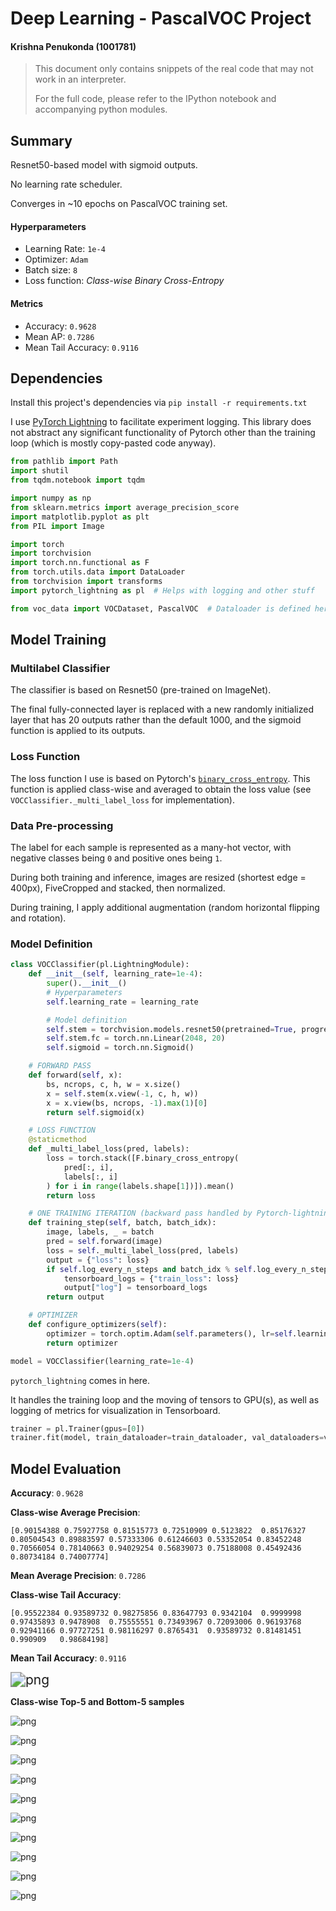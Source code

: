 # Deep Learning - PascalVOC Project

#### Krishna Penukonda (1001781)

> This document only contains snippets of the real code that may not work in an interpreter.
>
> For the full code, please refer to the IPython notebook and accompanying python modules. 

## Summary

Resnet50-based model with sigmoid outputs.

No learning rate scheduler.

Converges in ~10 epochs on PascalVOC training set.

#### Hyperparameters
- Learning Rate: `1e-4`
- Optimizer: `Adam`
- Batch size: `8`
- Loss function: *Class-wise Binary Cross-Entropy*

#### Metrics
- Accuracy: `0.9628`
- Mean AP: `0.7286`
- Mean Tail Accuracy: `0.9116`

## Dependencies

Install this project's dependencies via `pip install -r requirements.txt`

I use [PyTorch Lightning](https://pytorch-lightning.readthedocs.io/en/latest/introduction_guide.html) to facilitate experiment logging. This library does not abstract any significant functionality of Pytorch other than the training loop (which is mostly copy-pasted code anyway).


```python
from pathlib import Path
import shutil
from tqdm.notebook import tqdm

import numpy as np
from sklearn.metrics import average_precision_score
import matplotlib.pyplot as plt
from PIL import Image

import torch
import torchvision
import torch.nn.functional as F
from torch.utils.data import DataLoader
from torchvision import transforms
import pytorch_lightning as pl  # Helps with logging and other stuff

from voc_data import VOCDataset, PascalVOC  # Dataloader is defined here
```



## Model Training

### Multilabel Classifier

The classifier is based on Resnet50 (pre-trained on ImageNet).

The final fully-connected layer is replaced with a new randomly initialized layer that has 20 outputs rather than the default 1000, and the sigmoid function is applied to its outputs.

### Loss Function

The loss function I use is based on Pytorch's [`binary_cross_entropy`](https://pytorch.org/docs/stable/nn.functional.html#binary-cross-entropy). This function is applied class-wise and averaged to obtain the loss value (see `VOCClassifier._multi_label_loss` for implementation).

### Data Pre-processing

The label for each sample is represented as a many-hot vector, with negative classes being `0` and positive ones being `1`.

During both training and inference, images are resized (shortest edge = 400px), FiveCropped and stacked, then normalized.

During training, I apply additional augmentation (random horizontal flipping and rotation).

### Model Definition


```python
class VOCClassifier(pl.LightningModule):
    def __init__(self, learning_rate=1e-4):
        super().__init__()
        # Hyperparameters
        self.learning_rate = learning_rate

        # Model definition
        self.stem = torchvision.models.resnet50(pretrained=True, progress=True)
        self.stem.fc = torch.nn.Linear(2048, 20)
        self.sigmoid = torch.nn.Sigmoid()

    # FORWARD PASS
    def forward(self, x):
        bs, ncrops, c, h, w = x.size()
        x = self.stem(x.view(-1, c, h, w))
        x = x.view(bs, ncrops, -1).max(1)[0]
        return self.sigmoid(x)

    # LOSS FUNCTION
    @staticmethod
    def _multi_label_loss(pred, labels):
        loss = torch.stack([F.binary_cross_entropy(
            pred[:, i],
            labels[:, i]
        ) for i in range(labels.shape[1])]).mean()
        return loss

    # ONE TRAINING ITERATION (backward pass handled by Pytorch-lightning)
    def training_step(self, batch, batch_idx):
        image, labels, _ = batch
        pred = self.forward(image)
        loss = self._multi_label_loss(pred, labels)
        output = {"loss": loss}
        if self.log_every_n_steps and batch_idx % self.log_every_n_steps == 0:
            tensorboard_logs = {"train_loss": loss}
            output["log"] = tensorboard_logs
        return output

    # OPTIMIZER
    def configure_optimizers(self):
        optimizer = torch.optim.Adam(self.parameters(), lr=self.learning_rate)
        return optimizer

model = VOCClassifier(learning_rate=1e-4)
```

`pytorch_lightning` comes in here.

It handles the training loop and the moving of tensors to GPU(s), as well as logging of metrics for visualization in Tensorboard.


```python
trainer = pl.Trainer(gpus=[0])
trainer.fit(model, train_dataloader=train_dataloader, val_dataloaders=val_dataloader)
```

## Model Evaluation

**Accuracy**: `0.9628`

**Class-wise Average Precision**: 

`[0.90154388 0.75927758 0.81515773 0.72510909 0.5123822  0.85176327 0.80504543 0.89883597 0.57333306 0.61246603 0.53352054 0.83452248 0.70566054 0.78140663 0.94029254 0.56839073 0.75188008 0.45492436 0.80734184 0.74007774]`

**Mean Average Precision**: `0.7286`

**Class-wise Tail Accuracy**: 

`[0.95522384 0.93589732 0.98275856 0.83647793 0.9342104  0.9999998 0.97435893 0.9478908  0.75555551 0.73493967 0.72093006 0.96193768 0.92941166 0.97727251 0.98116297 0.8765431  0.93589732 0.81481451 0.990909   0.98684198]`

**Mean Tail Accuracy**: `0.9116`

<img src="output_18_12.png" alt="png" style="zoom:150%;" />

**Class-wise Top-5 and Bottom-5 samples**

![png](output_18_1.png)



![png](output_18_2.png)



![png](output_18_3.png)



![png](output_18_4.png)



![png](output_18_5.png)



![png](output_18_6.png)



![png](output_18_7.png)



![png](output_18_8.png)



![png](output_18_9.png)



![png](output_18_10.png)
